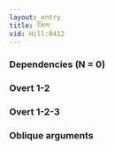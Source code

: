 ```yaml
---
layout: entry
title: ངོམས་
vid: Hill:0412
---
```

### Dependencies (N = 0)


### Overt 1-2


### Overt 1-2-3


### Oblique arguments
